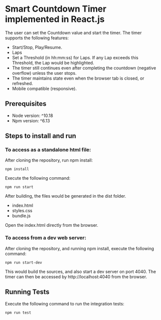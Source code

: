 # Smart Countdown Timer implemented in React.js

The user can set the Countdown value and start the timer.
The timer supports the following features:
* Start/Stop, Play/Resume.
* Laps
* Set a Threshold (in hh:mm:ss) for Laps. If any Lap exceeds this Threshold, the Lap would be highlighted.
* The timer still continues even after completing the countdown (negative overflow) unless the user stops.
* The timer maintains state even when the browser tab is closed, or refreshed.
* Mobile compatible (responsive).

## Prerequisites

* Node version: ^10.18
* Npm version: ^6.13

## Steps to install and run

### To access as a standalone html file:
After cloning the repository, run npm install:
```
npm install
```

Execute the following command:
```
npm run start
```

After building, the files would be generated in the dist folder.
* index.html
* styles.css
* bundle.js

Open the index.html directly from the browser.

### To access from a dev web server:
After cloning the repository, and running npm install, execute the following command:
```
npm run start-dev
```
This would build the sources, and also start a dev server on port 4040.
The timer can then be accessed by http://localhost:4040 from the browser.

## Running Tests
Execute the following command to run the integration tests:
```
npm run test
```

